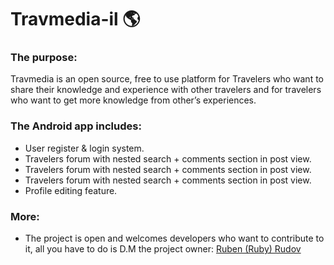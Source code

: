 # Travmedia-il :earth_americas:

### The purpose: ###

Travmedia is an open source, free to use platform for Travelers who want to share their knowledge 
and experience with other travelers and for travelers who want to get more knowledge from other’s experiences.

### The Android app includes: ###

*	User register & login system.
*	Travelers forum with nested search + comments section in post view.
* Travelers forum with nested search + comments section in post view.
* Travelers forum with nested search + comments section in post view.
* Profile editing feature.

### More: ###

* The project is open and welcomes developers who want to contribute to it, all you have to do is D.M the project owner: [Ruben (Ruby) Rudov](https://www.github.com/rubenrudov)
